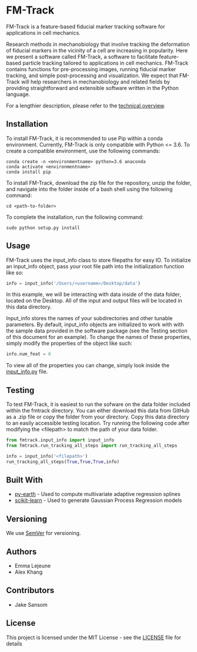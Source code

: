 # FM-Track

FM-Track is a feature-based fiducial marker tracking software for applications in cell mechanics.

Research methods in mechanobiology that involve tracking the deformation of fiducial markers in the vicinity of a cell are increasing in popularity. Here we present a software called FM-Track, a software to facilitate feature-based particle tracking tailored to applications in cell mechanics. FM-Track contains functions for pre-processing images, running fiducial marker tracking, and simple post-processing and visualization. We expect that FM-Track will help researchers in mechanobiology and related fields by providing straightforward and extensible software written in the Python language.

For a lengthier description, please refer to the [technical overview](technicaloverview.pdf).

## Installation

To install FM-Track, it is recommended to use Pip within a conda environment. Currently, FM-Track is only compatible with Python <= 3.6. To create a compatible environment, use the following commands:

```
conda create -n <environmentname> python=3.6 anaconda
conda activate <environmentname>
conda install pip
```

To install FM-Track, download the zip file for the repository, unzip the folder, and navigate into the folder inside of a bash shell using the following command:

```
cd <path-to-folder>
```

To complete the installation, run the following command:

```
sudo python setup.py install
```

## Usage

FM-Track uses the input_info class to store filepaths for easy IO. To initialize an input_info object, pass your root file path into the initialization function like so:

```Python
info = input_info('/Users/<username>/Desktop/data')
```

In this example, we will be interacting with data inside of the data folder, located on the Desktop. All of the input and output files will be located in this data directory.

Input_info stores the names of your subdirectories and other tunable parameters. By default, input_info objects are initialized to work with with the sample data provided in the software package (see the Testing section of this document for an example). To change the names of these properties, simply modify the properties of the object like such:

```Python
info.num_feat = 6
```

To view all of the properties you can change, simply look inside the [input_info.py](input_info.py) file.

## Testing

To test FM-Track, it is easiest to run the sofware on the data folder included within the fmtrack directory. You can either download this data from GitHub as a .zip file or copy the folder from your directory. Copy this data directory to an easily accessible testing location. Try running the following code after modifying the \<filepath\> to match the path of your data folder.

```Python
from fmtrack.input_info import input_info
from fmtrack.run_tracking_all_steps import run_tracking_all_steps

info = input_info('<filepath>')
run_tracking_all_steps(True,True,True,info)
```

## Built With

* [py-earth](https://github.com/scikit-learn-contrib/py-earth) - Used to compute multivariate adaptive regression splines
* [scikit-learn](https://scikit-learn.org/stable/) - Used to generate Gaussian Process Regression models

## Versioning

We use [SemVer](http://semver.org/) for versioning.

## Authors

* Emma Lejeune
* Alex Khang

## Contributors

* Jake Sansom

## License

This project is licensed under the MIT License - see the [LICENSE](LICENSE) file for details
